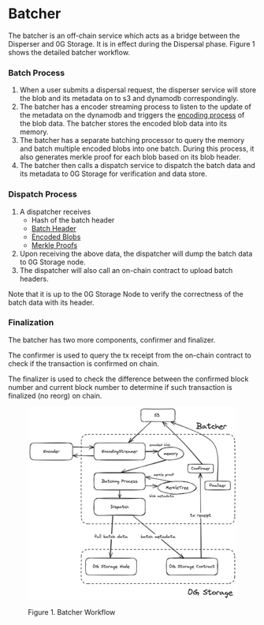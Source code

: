 # Batcher

The batcher is an off-chain service which acts as a bridge between the Disperser and 0G Storage. It is in effect during the Dispersal phase. Figure 1 shows the detailed batcher workflow.

### Batch Process

1. When a user submits a dispersal request, the disperser service will store the blob and its metadata on to s3 and dynamodb correspondingly.&#x20;
2. The batcher has a encoder streaming process to listen to the update of the metadata on the dynamodb and triggers the [encoding process](../security/encoding.md) of the blob data. The batcher stores the encoded blob data into its memory.
3. The batcher has a separate batching processor to query the memory and batch multiple encoded blobs into one batch. During this process, it also generates merkle proof for each blob based on its blob header.
4. The batcher then calls a dispatch service to dispatch the batch data and its metadata to 0G Storage for verification and data store.

### Dispatch Process

1. A dispatcher receives
   * Hash of the batch header
   * [Batch Header](../data-model.md#batch-header)
   * [Encoded Blobs](../data-model.md#encoded-blob)
   * [Merkle Proofs](../data-model.md#merkle-tree-proof)
2. Upon receiving the above data, the dispatcher will dump the batch data to 0G Storage node.
3. The dispatcher will also call an on-chain contract to upload batch headers.

Note that it is up to the 0G Storage Node to verify the correctness of the batch data with its header.

### Finalization

The batcher has two more components, confirmer and finalizer.

The confirmer is used to query the tx receipt from the on-chain contract to check if the transaction is confirmed on chain.

The finalizer is used to check the difference between the confirmed block number and current block number to determine if such transaction is finalized (no reorg) on chain.

<figure><img src="../../../.gitbook/assets/zg-da-batcher.png" alt=""><figcaption><p>Figure 1. Batcher Workflow</p></figcaption></figure>
